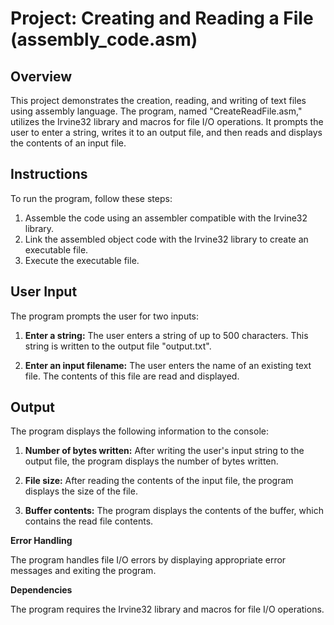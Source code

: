 # Project: Creating and Reading a File (assembly_code.asm)

## Overview

This project demonstrates the creation, reading, and writing of text files using assembly language. The program, named "CreateReadFile.asm," utilizes the Irvine32 library and macros for file I/O operations. It prompts the user to enter a string, writes it to an output file, and then reads and displays the contents of an input file.

## Instructions

To run the program, follow these steps:

1. Assemble the code using an assembler compatible with the Irvine32 library.
2. Link the assembled object code with the Irvine32 library to create an executable file.
3. Execute the executable file.

## User Input

The program prompts the user for two inputs:

1. **Enter a string:** The user enters a string of up to 500 characters. This string is written to the output file "output.txt".

2. **Enter an input filename:** The user enters the name of an existing text file. The contents of this file are read and displayed.

## Output

The program displays the following information to the console:

1. **Number of bytes written:** After writing the user's input string to the output file, the program displays the number of bytes written.

2. **File size:** After reading the contents of the input file, the program displays the size of the file.

3. **Buffer contents:** The program displays the contents of the buffer, which contains the read file contents.

**Error Handling**

The program handles file I/O errors by displaying appropriate error messages and exiting the program.

**Dependencies**

The program requires the Irvine32 library and macros for file I/O operations.